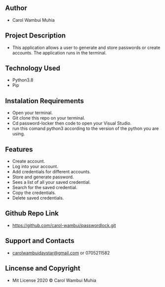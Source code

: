 ## Author
* Carol Wambui Muhia
## Project Description
* This application  allows a user to generate and store passwords or create accounts.
  The application runs in the  terminal.
## Technology Used
* Python3.8
* Pip
## Instalation Requirements
* Open your terminal.
* Git clone this repo on your terminal.
* Cd password-locker then code to open your Visual Studio.
* run this comand python3 according to the version of the python you are using.
## Features
* Create account.
* Log into your account.
* Add credentials for different accounts.
* Store and generate password.
* Sees a list of all your saved credential.
* Search for the saved credential.
* Copy the credentials.
* Delete saved credentials.
## Github Repo Link
* https://github.com/carol-wambui/passwordlock.git
## Support and Contacts
* carolwambuidaystar@gmail.com or 0705211582
## Lincense and Copyright
* Mit License 2020 © Carol Wambui Muhia